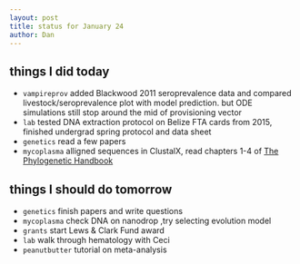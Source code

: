 ```yaml
---
layout: post
title: status for January 24
author: Dan
---
```


## things I did today
* `vampireprov` added Blackwood 2011 seroprevalence data and compared livestock/seroprevalence plot with model prediction. but ODE simulations still stop around the mid of provisioning vector
* `lab` tested DNA extraction protocol on Belize FTA cards from 2015, finished undergrad spring protocol and data sheet
* `genetics` read a few papers
* `mycoplasma` alligned sequences in ClustalX, read chapters 1-4 of [The Phylogenetic Handbook](http://www.cambridge.org/us/academic/subjects/life-sciences/genomics-bioinformatics-and-systems-biology/phylogenetic-handbook-practical-approach-phylogenetic-analysis-and-hypothesis-testing-2nd-edition)

## things I should do tomorrow
* `genetics` finish papers and write questions
* `mycoplasma` check DNA on nanodrop ,try selecting evolution model
* `grants` start Lews & Clark Fund award
* `lab` walk through hematology with Ceci
* `peanutbutter` tutorial on meta-analysis

<i class='fa fa-code' style='color:pink'> </i>
